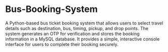 # Bus-Booking-System
A Python-based bus ticket booking system that allows users to select travel details such as destination, bus, timing, pickup, and drop points. The system generates an OTP for verification and stores the booking information in a MySQL database. It provides a simple, interactive console interface for users to complete their booking securely.

